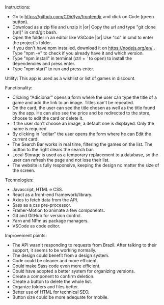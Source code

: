 Instructions:
- Go to https://github.com/CDirRyo/frontendjr and click on Code (green button).
- Download as a zip file and unzip it |or| Copy the url and type "git clone {url}" in cmd/git bash.
- Open the folder in an editor like VSCode |or| Use "cd" in cmd to enter the project's folder.
- If you don't have npm installed, download it on https://nodejs.org/en/ . Type "npm -v" to check if you already have it and which version.
- Type "npm install" in terminal (ctrl + ' to open) to install the dependencies and press enter.
- Type "npm start" to run and press enter.

Utility:
This app is used as a wishlist or list of games in discount.

Functionality:
- Clicking "Adicionar" opens a form where the user can type the title of a game and add the link to an image. Titles can't be repeated.
- On the card, the user can see the title chosen as well as the title found by the app. He can also see the price and be redirected to the store, choose to edit the card or delete it.
- If the user don't choose an image, a default one is displayed. Only the name is required.
- By clicking in "editar" the user opens the form where he can Edit the current card.
- The Search Bar works in real time, filtering the games on the list. The button to the right clears the search bar.
- Local Storage is used as a temporary replacement to a database, so the user can refresh the page and not lose their list.
- The website is fully responsive, keeping the design no matter the size of the screen.

Technologies:
- Javascript, HTML e CSS.
- React as a front-end framework/library.
- Axios to fetch data from the API.
- Sass as a css pre-processor.
- Framer-Motion to animate a few components.
- Git and GitHub for version control.
- Yarn and NPm as package managers.
- VSCode as code editor.

Improvement points:
- The API wasn't responding to requests from Brazil. After talking to their support, it seems to be working normally.
- The design could benefit from a design system.
- Code could be cleaner and more efficient.
- Could make Sass code even more efficient.
- Could have adopted a better system for organizing versions.
- Create a component to confirm deletion.
- Create a button to delete the whole list.
- Organize folders and files better.
- Better use of HTML for technical SEO.
- Button size could be more adequate for mobile.

